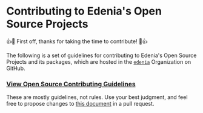 # Contributing to Edenia's Open Source Projects

👍🎉 First off, thanks for taking the time to contribute! 🎉👍

The following is a set of guidelines for contributing to Edenia's Open Source Projects and its packages, which are hosted in the [`edenia`](https://github.com/edenia) Organization on GitHub.

### [View Open Source Contributing Guidelines](https://guide.eoscostarica.io/docs/open-source-guidelines)

These are mostly guidelines, not rules. Use your best judgment, and feel free to propose changes to [this document](https://github.com/eoscostarica/guide.eoscostarica.io/blob/master/docs/open-source-guidelines.md) in a pull request.

